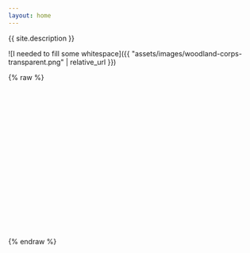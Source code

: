 ```yaml
---
layout: home
---
```


{{ site.description }}

![I needed to fill some whitespace]({{ "assets/images/woodland-corps-transparent.png" | relative_url }})

{% raw %}
<!-- Lottie Library -->
<script src="https://cdnjs.cloudflare.com/ajax/libs/lottie-web/5.10.2/lottie.min.js"></script>
<div id="lottie-animation" style="width:300px;height:300px;margin:auto;"></div>
<script>
lottie.loadAnimation({
  container: document.getElementById('lottie-animation'),
  renderer: 'svg',
  loop: true,
  autoplay: true,
  path: '/assets/lottie/stat-test.json'
});
</script>
{% endraw %}